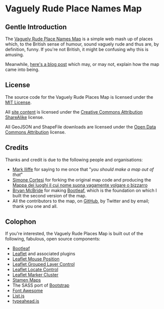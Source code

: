 # Vaguely Rude Place Names Map

## Gentle Introduction

The [Vaguely Rude Place Names Map](http://maps.geotastic.org/rude/) is a simple web mash up of places which, to the British sense of humour, sound vaguely rude and thus are, by definition, funny. If you're not British, it might be confusing why this is amusing.

Meanwhile, [here's a blog post](http://www.vicchi.org/2013/02/06/ooh-that-sounds-rude-mapping-british-innuendo/) which may, or may not, explain how the map came into being.

## License

The source code for the Vaguely Rude Places Map is licensed under the [MIT License](../blob/master/LICENSE.txt).

All [site content](http://maps.geotastic.org/rude/) is licensed under the [Creative Commons Attribution ShareAlike](http://creativecommons.org/licenses/by-sa/4.0/) license.

All GeoJSON and ShapeFile downloads are licensed under the [Open Data Commons Attribution](http://opendatacommons.org/licenses/by/summary/) license.

## Credits

Thanks and credit is due to the following people and organisations:

* [Mark Iliffe](https://twitter.com/markiliffe) for saying to me once that "*you should make a map out of that*"
* [Simone Cortesi](https://twitter.com/simonecortesi) for forking the original map code and producing the [Mappa dei luoghi il cui nome suona vagamente volgare o bizzarro](http://maps.cortesi.com/volgari/index.php)
* [Bryan McBride](https://twitter.com/brymcbride) for making [Bootleaf](https://github.com/bmcbride/bootleaf), which is the foundation on which I built the second version of the map.
* All the contributors to the map, on [GitHub](https://github.com/vicchi/vaguely-rude-places/graphs/contributors), by Twitter and by email; thank you one and all.

## Colophon

If you're interested, the Vaguely Rude Places Map is built out of the following, fabulous, open source components:

* [Bootleaf](https://github.com/bmcbride/bootleaf)
* [Leaflet](http://leafletjs.com/) and associated plugins
 * [Leaflet Mouse Position](https://github.com/ardhi/Leaflet.MousePosition)
 * [Leaflet Grouped Layer Control](https://github.com/ismyrnow/Leaflet.groupedlayercontrol)
 * [Leaflet Locate Control](https://github.com/domoritz/leaflet-locatecontrol)
 * [Leaflet Marker Cluster](https://github.com/Leaflet/Leaflet.markercluster)
* [Stamen Maps](https://github.com/stamen/maps.stamen.com)
* The SASS port of [Bootstrap](https://github.com/twbs/bootstrap-sass)
* [Font Awesome](http://fortawesome.github.io/Font-Awesome/)
* [List.js](http://www.listjs.com/)
* [typeahead.js](https://twitter.github.io/typeahead.js/)

